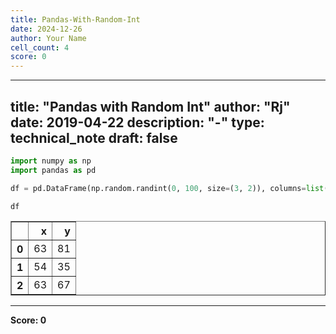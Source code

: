 ```yaml
---
title: Pandas-With-Random-Int
date: 2024-12-26
author: Your Name
cell_count: 4
score: 0
---
```


---
title: "Pandas with Random Int"
author: "Rj"
date: 2019-04-22
description: "-"
type: technical_note
draft: false
---

```python
import numpy as np
import pandas as pd
```


```python
df = pd.DataFrame(np.random.randint(0, 100, size=(3, 2)), columns=list('xy'))
```


```python
df
```




<div>
<style scoped>
    .dataframe tbody tr th:only-of-type {
        vertical-align: middle;
    }

    .dataframe tbody tr th {
        vertical-align: top;
    }

    .dataframe thead th {
        text-align: right;
    }
</style>
<table border="1" class="dataframe">
  <thead>
    <tr style="text-align: right;">
      <th></th>
      <th>x</th>
      <th>y</th>
    </tr>
  </thead>
  <tbody>
    <tr>
      <th>0</th>
      <td>63</td>
      <td>81</td>
    </tr>
    <tr>
      <th>1</th>
      <td>54</td>
      <td>35</td>
    </tr>
    <tr>
      <th>2</th>
      <td>63</td>
      <td>67</td>
    </tr>
  </tbody>
</table>
</div>




---
**Score: 0**